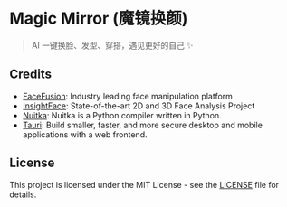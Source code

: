 # Magic Mirror (魔镜换颜)

> AI 一键换脸、发型、穿搭，遇见更好的自己 ✨

## Credits

- [FaceFusion](https://github.com/facefusion/facefusion): Industry leading face manipulation platform
- [InsightFace](https://github.com/deepinsight/insightface): State-of-the-art 2D and 3D Face Analysis Project
- [Nuitka](https://github.com/Nuitka/Nuitka): Nuitka is a Python compiler written in Python.
- [Tauri](https://github.com/tauri-apps/tauri): Build smaller, faster, and more secure desktop and mobile applications with a web frontend.

## License

This project is licensed under the MIT License - see the [LICENSE](./LICENSE) file for details.
